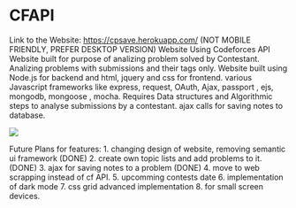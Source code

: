 # CFAPI
Link to the Website: https://cpsave.herokuapp.com/  (NOT MOBILE FRIENDLY, PREFER DESKTOP VERSION)
Website Using Codeforces API
Website built for purpose of analizing problem solved by Contestant. Analizing problems with submissions and their tags only.
Website built using Node.js for backend and html, jquery and css for frontend.
various Javascript frameworks like express, request, OAuth, Ajax, passport , ejs, mongodb, mongoose , mocha.
Requires Data structures and Algorithmic steps to analyse submissions by a contestant.
ajax calls for saving notes to database.

![](Glance.gif)


Future Plans for features:
    1. changing design of website, removing semantic ui framework (DONE)
    2. create own topic lists and add problems to it.(DONE)
    3. ajax for saving notes to a problem (DONE)
    4. move to web scrapping instead of cf API.
    5. upcomming contests date
    6. implementation of dark mode
    7. css grid advanced implementation
    8. for small screen devices.